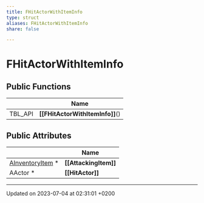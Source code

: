```yaml
---
title: FHitActorWithItemInfo
type: struct
aliases: FHitActorWithItemInfo
share: false

---
```


# FHitActorWithItemInfo





## Public Functions

|                | Name           |
| -------------- | -------------- |
| TBL_API | **[[FHitActorWithItemInfo]]**() |

## Public Attributes

|                | Name           |
| -------------- | -------------- |
| [AInventoryItem](/docs/SDK/Source/Classes/classAInventoryItem.md) * | **[[AttackingItem]]**  |
| AActor * | **[[HitActor]]**  |

-------------------------------

Updated on 2023-07-04 at 02:31:01 +0200